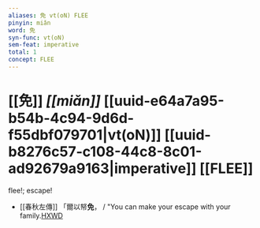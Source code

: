 ```yaml
---
aliases: 免 vt(oN) FLEE
pinyin: miǎn
word: 免
syn-func: vt(oN)
sem-feat: imperative
total: 1
concept: FLEE 
---
```

# [[免]] *[[miǎn]]*  [[uuid-e64a7a95-b54b-4c94-9d6d-f55dbf079701|vt(oN)]] [[uuid-b8276c57-c108-44c8-8c01-ad92679a9163|imperative]] [[FLEE]]
flee!; escape!
 - [[春秋左傳]] 「爾以帑**免**， / "You can make your escape with your family.[HXWD](https://hxwd.org/textview.html?location=KR1e0001_tls_009-601a.44)